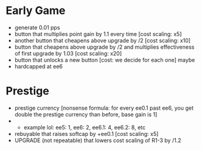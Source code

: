# Early Game #
* generate 0.01 pps
* button that multiplies point gain by 1.1 every time [cost scaling: x5]
* another button that cheapens above upgrade by /2 [cost scaling: x10]
* button that cheapens above upgrade by /2 and multiplies effectiveness of first upgrade by 1.03 [cost scaling: x20]
* button that unlocks a new button [cost: we decide for each one] maybe
* hardcapped at ee6

# Prestige #
* prestige currency [nonsense formula: for every ee0.1 past ee6, you get double the prestige currency than before, base gain is 1]
* * example lol: ee5: 1, ee6: 2, ee6.1: 4, ee6.2: 8, etc
* rebuyable that raises softcap by +ee0.1 [cost scaling: x5]
* UPGRADE (not repeatable) that lowers cost scaling of R1-3 by /1.2